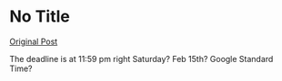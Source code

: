 # No Title

[Original Post](https://discourse.onlinedegree.iitm.ac.in/t/164277/260)

<p>The deadline is at 11:59 pm right Saturday? Feb 15th? Google Standard Time?</p>